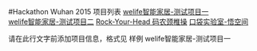 #Hackathon Wuhan 2015 项目列表
[welife智能家居-测试项目一](https://github.com/binhe22/HackWuhan2015)  
[welife智能家居-测试项目二](https://github.com/binhe22/HackWuhan2015)
[Rock-Your-Head 码农颈椎操](https://github.com/AaronJan/rock-your-head)
[口袋实验室-悟空间](https://github.com/wukongclub/wukong)



请在此行文字前添加项目信息，格式见 样例 welife智能家居-测试项目一 
